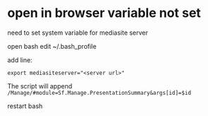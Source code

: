 # open in browser variable not set

need to set system variable for mediasite server

open bash
edit ~/.bash_profile

add line:

`export mediasiteserver="<server url>"`

The script will append `/Manage/#module=Sf.Manage.PresentationSummary&args[id]=$id`

restart bash
